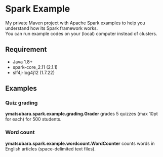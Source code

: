 # Spark Example
My private Maven project with Apache Spark examples to help you understand how its Spark framework works.  
You can run example codes on your (local) computer instead of clusters.  

## Requirement
- Java 1.8+
- spark-core_2.11 (2.1.1)
- slf4j-log4j12 (1.7.22)

## Examples
### Quiz grading
**ymatsubara.spark.example.grading.Grader** grades 5 quizzes (max 10pt for each) for 500 students.  

### Word count
**ymatsubara.spark.example.wordcount.WordCounter** counts words in English articles (space-delimited text files).  

